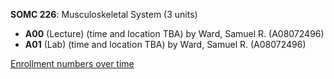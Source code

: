 **SOMC 226**: Musculoskeletal System (3 units)

- **A00** (Lecture) (time and location TBA) by Ward, Samuel R. (A08072496)
- **A01** (Lab) (time and location TBA) by Ward, Samuel R. (A08072496)

[Enrollment numbers over time](./SOMC226.tsv)
